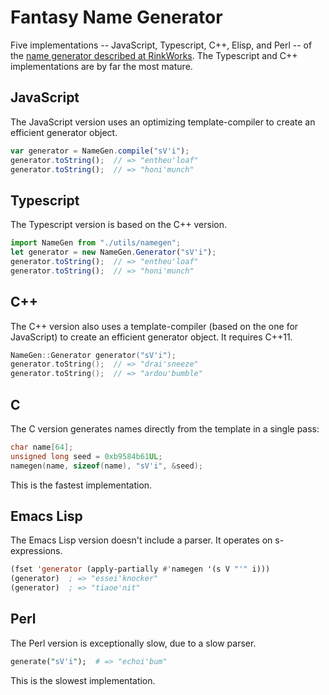 # Fantasy Name Generator

Five implementations -- JavaScript, Typescript, C++, Elisp, and Perl -- of the
[name generator described at RinkWorks](http://rinkworks.com/namegen/).
The Typescript and C++ implementations are by far the most mature.


## JavaScript

The JavaScript version uses an optimizing template-compiler to create
an efficient generator object.

```javascript
var generator = NameGen.compile("sV'i");
generator.toString();  // => "entheu'loaf"
generator.toString();  // => "honi'munch"
```

## Typescript

The Typescript version is based on the C++ version.

```typescript
import NameGen from "./utils/namegen";
let generator = new NameGen.Generator("sV'i");
generator.toString();  // => "entheu'loaf"
generator.toString();  // => "honi'munch"
```

## C++

The C++ version also uses a template-compiler (based on the one for JavaScript)
to create an efficient generator object. It requires C++11.

```c++
NameGen::Generator generator("sV'i");
generator.toString();  // => "drai'sneeze"
generator.toString();  // => "ardou'bumble"
```

## C

The C version generates names directly from the template in a single pass:

```c
char name[64];
unsigned long seed = 0xb9584b61UL;
namegen(name, sizeof(name), "sV'i", &seed);
```

This is the fastest implementation.

## Emacs Lisp

The Emacs Lisp version doesn't include a parser. It operates on
s-expressions.

```el
(fset 'generator (apply-partially #'namegen '(s V "'" i)))
(generator)  ; => "essei'knocker"
(generator)  ; => "tiaoe'nit"
```

## Perl

The Perl version is exceptionally slow, due to a slow parser.

```perl
generate("sV'i");  # => "echoi'bum"
```

This is the slowest implementation.
